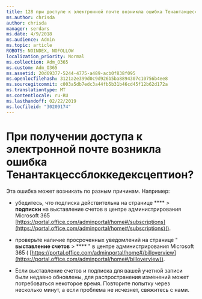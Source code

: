 ```yaml
---
title: 128 при доступе к электронной почте возникла ошибка Тенантакцессблоккедексцептион?
ms.author: chrisda
author: chrisda
manager: serdars
ms.date: 4/9/2018
ms.audience: Admin
ms.topic: article
ROBOTS: NOINDEX, NOFOLLOW
localization_priority: Normal
ms.collection: Adm_O365
ms.custom: Adm_O365
ms.assetid: 20d69377-5244-4775-a489-acb0f838f095
ms.openlocfilehash: 3121a2e399d0c9d926b5ba8894307c10756b4ee8
ms.sourcegitcommit: c003a5db7edc3a44fb5b31b46cd45f12b62d172a
ms.translationtype: MT
ms.contentlocale: ru-RU
ms.lasthandoff: 02/22/2019
ms.locfileid: "30209174"
---
```

# <a name="getting-a-tenantaccessblockedexception-error-when-accessing-email"></a>При получении доступа к электронной почте возникла ошибка Тенантакцессблоккедексцептион?

Эта ошибка может возникать по разным причинам. Например:
  
- убедитесь, что подписка действительна на странице **** \> **подписки** на выставление счетов в центре администрирования Microsoft 365 [https://portal.office.com/adminportal/home#/subscriptions](https://portal.office.com/adminportal/home#/subscriptions)().
    
- проверьте наличие просроченных уведомлений на странице " **выставление счетов** \> **** " в центре администрирования Microsoft 365 ( [https://portal.office.com/adminportal/home#/billoverview](https://portal.office.com/adminportal/home#/billoverview)).
    
- Если выставление счетов и подписка для вашей учетной записи были недавно обновлены, для распространения изменений может потребоваться некоторое время. Повторите попытку через несколько минут, а если проблема не исчезнет, свяжитесь с нами.
    

